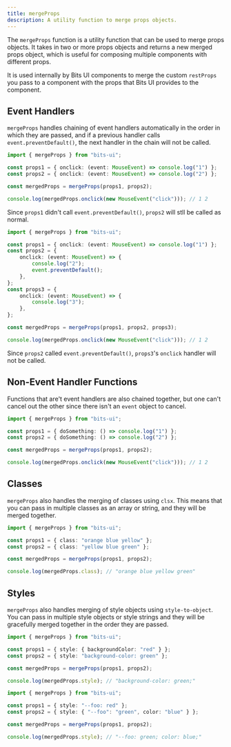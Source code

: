 ```yaml
---
title: mergeProps
description: A utility function to merge props objects.
---
```


The `mergeProps` function is a utility function that can be used to merge props objects. It takes in two or more props objects and returns a new merged props object, which is useful for composing multiple components with different props.

It is used internally by Bits UI components to merge the custom `restProps` you pass to a component with the props that Bits UI provides to the component.

## Event Handlers

`mergeProps` handles chaining of event handlers automatically in the order in which they are passed, and if a previous handler calls `event.preventDefault()`, the next handler in the chain will not be called.

```ts
import { mergeProps } from "bits-ui";

const props1 = { onclick: (event: MouseEvent) => console.log("1") };
const props2 = { onclick: (event: MouseEvent) => console.log("2") };

const mergedProps = mergeProps(props1, props2);

console.log(mergedProps.onclick(new MouseEvent("click"))); // 1 2
```

Since `props1` didn't call `event.preventDefault()`, `props2` will stll be called as normal.

```ts
import { mergeProps } from "bits-ui";

const props1 = { onclick: (event: MouseEvent) => console.log("1") };
const props2 = {
	onclick: (event: MouseEvent) => {
		console.log("2");
		event.preventDefault();
	},
};
const props3 = {
	onclick: (event: MouseEvent) => {
		console.log("3");
	},
};

const mergedProps = mergeProps(props1, props2, props3);

console.log(mergedProps.onclick(new MouseEvent("click"))); // 1 2
```

Since `props2` called `event.preventDefault()`, `props3`'s `onclick` handler will not be called.

## Non-Event Handler Functions

Functions that are't event handlers are also chained together, but one can't cancel out the other since there isn't an `event` object to cancel.

```ts
import { mergeProps } from "bits-ui";

const props1 = { doSomething: () => console.log("1") };
const props2 = { doSomething: () => console.log("2") };

const mergedProps = mergeProps(props1, props2);

console.log(mergedProps.onclick(new MouseEvent("click"))); // 1 2
```

## Classes

`mergeProps` also handles the merging of classes using `clsx`. This means that you can pass in multiple classes as an array or string, and they will be merged together.

```ts
import { mergeProps } from "bits-ui";

const props1 = { class: "orange blue yellow" };
const props2 = { class: "yellow blue green" };

const mergedProps = mergeProps(props1, props2);

console.log(mergedProps.class); // "orange blue yellow green"
```

## Styles

`mergeProps` also handles merging of style objects using `style-to-object`. You can pass in multiple style objects or style strings and they will be gracefully merged together in the order they are passed.

```ts
import { mergeProps } from "bits-ui";

const props1 = { style: { backgroundColor: "red" } };
const props2 = { style: "background-color: green" };

const mergedProps = mergeProps(props1, props2);

console.log(mergedProps.style); // "background-color: green;"
```

```ts
import { mergeProps } from "bits-ui";

const props1 = { style: "--foo: red" };
const props2 = { style: { "--foo": "green", color: "blue" } };

const mergedProps = mergeProps(props1, props2);

console.log(mergedProps.style); // "--foo: green; color: blue;"
```
